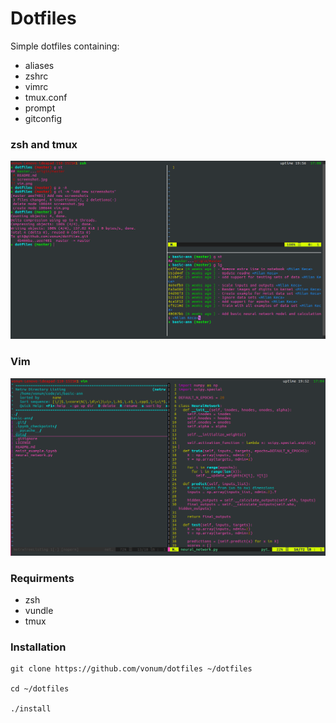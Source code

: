# Dotfiles

Simple dotfiles containing:
- aliases
- zshrc
- vimrc
- tmux.conf
- prompt
- gitconfig

### zsh and tmux
![zsh and tmux](zshtmux.png)

### Vim
![vim](vim.png)

### Requirments

- zsh
- vundle
- tmux

### Installation

```
git clone https://github.com/vonum/dotfiles ~/dotfiles

cd ~/dotfiles

./install
```
